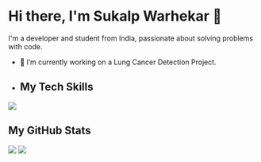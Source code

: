 # Hi there, I'm Sukalp Warhekar 👋

I'm a developer and student from India, passionate about solving problems with code.

- 🔭 I’m currently working on a Lung Cancer Detection Project.

- ## My Tech Skills

<p>
  <img src="https://skillicons.dev/icons?i=python,cpp,c,js,html,css" />
</p>

## My GitHub Stats

<p>
  <img src="https://github-readme-stats.vercel.app/api?username=hubsukalp&show_icons=true&theme=radical" />
  
  <img src="https://github-readme-stats.vercel.app/api/top-langs/?username=hubsukalp&layout=compact&theme=radical" />
</p>
